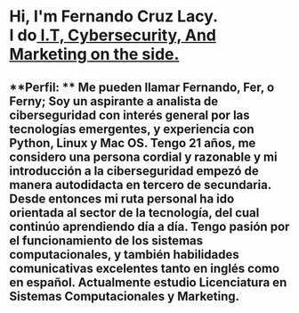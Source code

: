 <h1>Hi, I'm Fernando Cruz Lacy. <br/> I do<a href="https://github.com/fernycl"> I.T, Cybersecurity, And Marketing on the side.</a></h1>



<h2> **Perfil: **	Me pueden llamar Fernando, Fer, o Ferny; Soy un aspirante a analista de ciberseguridad con interés general por las tecnologías emergentes, y experiencia con Python, Linux y Mac OS. Tengo 21 años, me considero una persona cordial y razonable y mi introducción a la ciberseguridad empezó de manera autodidacta en tercero de secundaria. Desde entonces mi ruta personal ha ido orientada al sector de la tecnología, del cual continúo aprendiendo día a día. Tengo pasión por el funcionamiento de los sistemas computacionales, y también habilidades comunicativas excelentes tanto en inglés como en español. Actualmente estudio Licenciatura en Sistemas Computacionales y Marketing. </h2>
